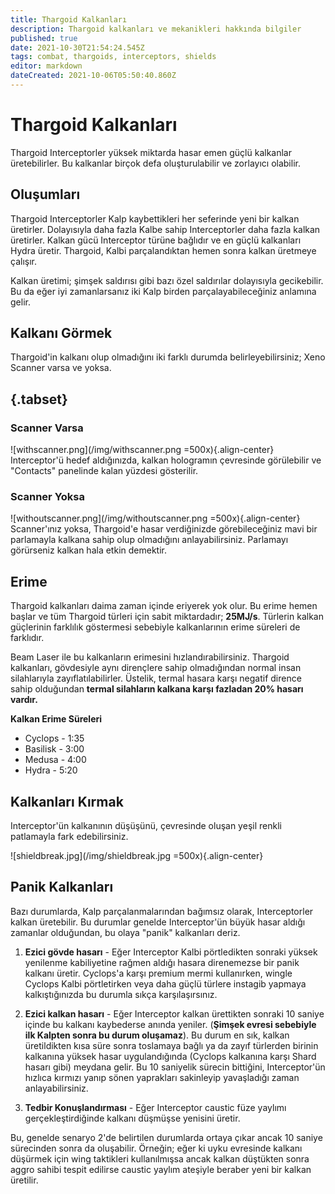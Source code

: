 ```yaml
---
title: Thargoid Kalkanları
description: Thargoid kalkanları ve mekanikleri hakkında bilgiler
published: true
date: 2021-10-30T21:54:24.545Z
tags: combat, thargoids, interceptors, shields
editor: markdown
dateCreated: 2021-10-06T05:50:40.860Z
---
```


# Thargoid Kalkanları
Thargoid Interceptorler yüksek miktarda hasar emen güçlü kalkanlar üretebilirler. Bu kalkanlar birçok defa oluşturulabilir ve zorlayıcı olabilir.

## Oluşumları
Thargoid Interceptorler Kalp kaybettikleri her seferinde yeni bir kalkan üretirler. Dolayısıyla daha fazla Kalbe sahip Interceptorler daha fazla kalkan üretirler. Kalkan gücü Interceptor türüne bağlıdır ve en güçlü kalkanları Hydra üretir. Thargoid, Kalbi parçalandıktan hemen sonra kalkan üretmeye çalışır.

Kalkan üretimi; şimşek saldırısı gibi bazı özel saldırılar dolayısıyla gecikebilir. Bu da eğer iyi zamanlarsanız iki Kalp birden parçalayabileceğiniz anlamına gelir.

## Kalkanı Görmek
Thargoid'in kalkanı olup olmadığını iki farklı durumda belirleyebilirsiniz; Xeno Scanner varsa ve yoksa.

## {.tabset}
### Scanner Varsa
![withscanner.png](/img/withscanner.png =500x){.align-center} Interceptor'ü hedef aldığınızda, kalkan hologramın çevresinde görülebilir ve "Contacts" panelinde kalan yüzdesi gösterilir.

### Scanner Yoksa
![withoutscanner.png](/img/withoutscanner.png =500x){.align-center} Scanner'ınız yoksa, Thargoid'e hasar verdiğinizde görebileceğiniz mavi bir parlamayla kalkana sahip olup olmadığını anlayabilirsiniz. Parlamayı görürseniz kalkan hala etkin demektir.

## Erime
Thargoid kalkanları daima zaman içinde eriyerek yok olur. Bu erime hemen başlar ve tüm Thargoid türleri için sabit miktardadır; **25MJ/s**. Türlerin kalkan güçlerinin farklılık göstermesi sebebiyle kalkanlarının erime süreleri de farklıdır.

Beam Laser ile bu kalkanların erimesini hızlandırabilirsiniz. Thargoid kalkanları, gövdesiyle aynı dirençlere sahip olmadığından normal insan silahlarıyla zayıflatılabilirler. Üstelik, termal hasara karşı negatif dirence sahip olduğundan **termal silahların kalkana karşı fazladan 20% hasarı vardır.**

**Kalkan Erime Süreleri**
- Cyclops - 1:35
- Basilisk - 3:00
- Medusa - 4:00
- Hydra - 5:20


## Kalkanları Kırmak
Interceptor'ün kalkanının düşüşünü, çevresinde oluşan yeşil renkli patlamayla fark edebilirsiniz.

![shieldbreak.jpg](/img/shieldbreak.jpg =500x){.align-center}

## Panik Kalkanları
Bazı durumlarda, Kalp parçalanmalarından bağımsız olarak, Interceptorler kalkan üretebilir. Bu durumlar genelde Interceptor'ün büyük hasar aldığı zamanlar olduğundan, bu olaya "panik" kalkanları deriz.

1. **Ezici gövde hasarı** - Eğer Interceptor Kalbi pörtledikten sonraki yüksek yenilenme kabiliyetine rağmen aldığı hasara direnemezse bir panik kalkanı üretir. Cyclops'a karşı premium mermi kullanırken, wingle Cyclops Kalbi pörtletirken veya daha güçlü türlere instagib yapmaya kalkıştığınızda bu durumla sıkça karşılaşırsınız.

2. **Ezici kalkan hasarı** - Eğer Interceptor kalkan ürettikten sonraki 10 saniye içinde bu kalkanı kaybederse anında yeniler. (**Şimşek evresi sebebiyle ilk Kalpten sonra bu durum oluşamaz**). Bu durum en sık, kalkan üretildikten kısa süre sonra toslamaya bağlı ya da zayıf türlerden birinin kalkanına yüksek hasar uygulandığında (Cyclops kalkanına karşı Shard hasarı gibi) meydana gelir. Bu 10 saniyelik sürecin bittiğini, Interceptor'ün hızlıca kırmızı yanıp sönen yaprakları sakinleyip yavaşladığı zaman anlayabilirsiniz.

3. **Tedbir Konuşlandırması** - Eğer Interceptor caustic füze yaylımı gerçekleştirdiğinde kalkanı düşmüşse yenisini üretir.

Bu, genelde senaryo 2'de belirtilen durumlarda ortaya çıkar ancak 10 saniye sürecinden sonra da oluşabilir. Örneğin; eğer ki uyku evresinde kalkanı düşürmek için wing taktikleri kullanılmışsa ancak kalkan düştükten sonra aggro sahibi tespit edilirse caustic yaylım ateşiyle beraber yeni bir kalkan üretilir.